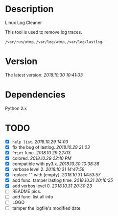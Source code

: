 # Description
Linux Log Cleaner

This tool is used to remove log traces.

`/var/run/utmp`, `/var/log/wtmp`, `/var/log/lastlog`.

# Version
The latest version: _2018.10.30 10:41:03_

# Dependencies
Python 2.x

# TODO
- [x] `help list`. _2018.10.29 14:03_
- [x] fix the bug of lastlog. _2018.10.29 21:03_
- [X] `Print` func. _2018.10.29 22:03_
- [x] colored. _2018.10.29 22:10 PM_
- [x] compatible with py3.x. _2018.10.30 10:38:36_
- [x] verbose level 2. _2018.10.31 14:47:59_
- [x] replace "" with [empty]. _2018.10.31 14:53:57_
- [x] add func: tamper lastlog time. _2018.10.31 20:16:25_
- [x] add verbos level 0. _2018.10.31 20:30:23_
- [ ] README pics.
- [ ] add func: list all info
- [ ] LOGO
- [ ] tamper the logfile's modified date
